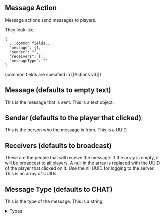 ## Message Action
Message actions send messages to players.

They look like:
```
{
  ...common fields...
  "message": {},
  "sender": "",
  "receivers": [],
  "messageType": ""
}
```
(common fields are specified in [[Actions v3]])

## Message (defaults to empty text)
This is the message that is sent. This is a text object.

## Sender (defaults to the player that clicked)
This is the person who the message is from. This is a UUID.

## Receivers (defaults to broadcast)
These are the people that will receive the message. If the array is empty, it will be broadcast to all players. A null in the array is replaced with the UUID of the player that clicked on it. Use the nil UUID for logging to the server. This is an array of UUIDs.

## Message Type (defaults to CHAT)
This is the type of the message. This is a string.
<details>
<summary>Types</summary>
* CHAT
* SYSTEM
* GAME_INFO
</details>